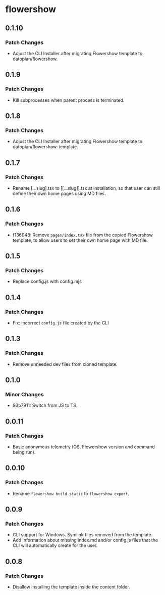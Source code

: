 # flowershow

## 0.1.10

### Patch Changes

- Adjust the CLI Installer after migrating Flowershow template to datopian/flowershow.

## 0.1.9

### Patch Changes

- Kill subprocesses when parent process is terminated.

## 0.1.8

### Patch Changes

- Adjust the CLI Installer after migrating Flowershow template to datopian/flowershow-template.

## 0.1.7

### Patch Changes

- Rename [...slug].tsx to [[...slug]].tsx at installation, so that user can still define their own home pages using MD files.

## 0.1.6

### Patch Changes

- f136048: Remove `pages/index.tsx` file from the copied Flowershow template, to allow users to set their own home page with MD file.

## 0.1.5

### Patch Changes

- Replace config.js with config.mjs

## 0.1.4

### Patch Changes

- Fix: incorrect `config.js` file created by the CLI

## 0.1.3

### Patch Changes

- Remove unneeded dev files from cloned template.

## 0.1.0

### Minor Changes

- 93b7911: Switch from JS to TS.

## 0.0.11

### Patch Changes

- Basic anonymous telemetry (OS, Flowershow version and command being run).

## 0.0.10

### Patch Changes

- Rename `flowershow build-static` to `flowershow export`.

## 0.0.9

### Patch Changes

- CLI support for Windows. Symlink files removed from the template.
- Add information about missing index.md and/or config.js files that the CLI will automatically create for the user.

## 0.0.8

### Patch Changes

- Disallow installing the template inside the content folder.
